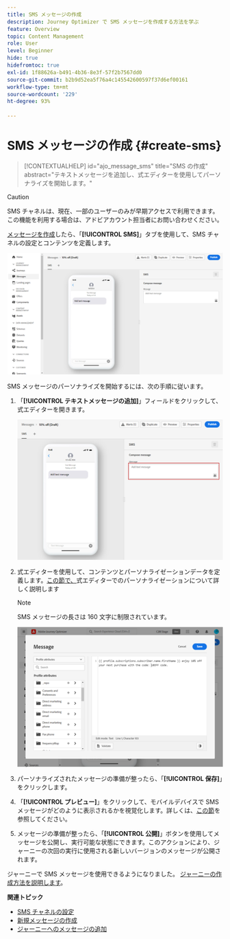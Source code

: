 ```yaml
---
title: SMS メッセージの作成
description: Journey Optimizer で SMS メッセージを作成する方法を学ぶ
feature: Overview
topic: Content Management
role: User
level: Beginner
hide: true
hidefromtoc: true
exl-id: 1f88626a-b491-4b36-8e3f-57f2b7567dd0
source-git-commit: b2b9d52ea5f76a4c145542600597f37d6ef00161
workflow-type: tm+mt
source-wordcount: '229'
ht-degree: 93%

---
```


# SMS メッセージの作成 {#create-sms}

>[!CONTEXTUALHELP]
>id="ajo_message_sms"
>title="SMS の作成"
>abstract="テキストメッセージを追加し、式エディターを使用してパーソナライズを開始します。"


>[!CAUTION]
>
> SMS チャネルは、現在、一部のユーザーのみが早期アクセスで利用できます。この機能を利用する場合は、アドビアカウント担当者にお問い合わせください。

[メッセージを作成](create-message.md)したら、「**[!UICONTROL SMS]**」タブを使用して、SMS チャネルの設定とコンテンツを定義します。

![](assets/sms_1.png)

SMS メッセージのパーソナライズを開始するには、次の手順に従います。

1. 「**[!UICONTROL テキストメッセージの追加]**」フィールドをクリックして、式エディターを開きます。

   ![](assets/sms_3.png)

1. 式エディターを使用して、コンテンツとパーソナライゼーションデータを定義します。[この節で、](../personalization/personalize.md)式エディターでのパーソナライゼーションについて詳しく説明します

   >[!NOTE]
   >
   > SMS メッセージの長さは 160 文字に制限されています。

   ![](assets/sms_2.png)

1. パーソナライズされたメッセージの準備が整ったら、「**[!UICONTROL 保存]**」をクリックします。

1. 「**[!UICONTROL プレビュー]**」をクリックして、モバイルデバイスで SMS メッセージがどのように表示されるかを視覚化します。詳しくは、[この節](preview.md)を参照してください。

1. メッセージの準備が整ったら、「**[!UICONTROL 公開]**」ボタンを使用してメッセージを公開し、実行可能な状態にできます。このアクションにより、ジャーニーの次回の実行に使用される新しいバージョンのメッセージが公開されます。

ジャーニーで SMS メッセージを使用できるようになりました。 [ジャーニーの作成方法を説明します](../building-journeys/journey-gs.md)。

**関連トピック**

* [SMS チャネルの設定](../configuration/sms-configuration.md)
* [新規メッセージの作成](create-message.md)
* [ジャーニーへのメッセージの追加](../building-journeys/journeys-message.md)
